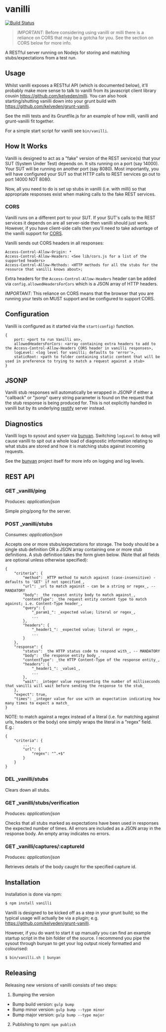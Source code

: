 # vanilli

[![Build Status](https://travis-ci.org/kelveden/vanilli.png?branch=master)](https://travis-ci.org/kelveden/vanilli)

> *IMPORTANT*: Before considering using vanilli or milli there is a reliance on CORS that may be a gotcha for you. See the section on CORS below for more info.

A RESTful server running on Nodejs for storing and matching stubs/expectations from a test run.

## Usage
Whilst vanilli exposes a RESTful API (which is documented below), it'll probably make more sense to talk to vanilli from its
javascript client library cousin https://github.com/kelveden/milli. You can also hook starting/shutting vanilli down into your grunt build
with https://github.com/kelveden/grunt-vanilli.

See the milli tests and its Gruntfile.js for an example of how milli, vanilli and grunt-vanilli fit together.

For a simple start script for vanilli see `bin/vanilli`.

## How It Works
Vanilli is designed to act as a "fake" version of the REST service(s) that your SUT (System Under Test) depends on. It sits running on a port (say 14000).
Your SUT will be running on another port (say 8080). Most importantly, you will have configured your SUT so that HTTP calls to REST services go out to port 14000 NOT 8080.

Now, all you need to do is set up stubs in vanilli (i.e. with milli) so that appropriate responses exist when making calls to the fake REST services.

### CORS
Vanilli runs on a different port to your SUT. If your SUT's calls to the REST services it depends on are all server-side then vanilli should just work. However, if you have client-side calls then you'll need to take advantage of the vanilli support for [CORS](http://en.wikipedia.org/wiki/Cross-origin_resource_sharing).

Vanilli sends out CORS headers in all responses:

    Access-Control-Allow-Origin: *
    Access-Control-Allow-Headers: <See lib/cors.js for a list of the supported headers>
    Access-Control-Allow-Methods: <HTTP methods for all the stubs for the resource that vanilli knows about>;

Extra headers for the `Access-Control-Allow-Headers` header can be added via `config.allowedHeadersForCors` which is a JSON array of HTTP headers.

*IMPORTANT*: This reliance on CORS means that the browser that you are running your tests on MUST support and be configured to support CORS.

## Configuration
Vanilli is configured as it started via the `start(config)` function.

    {
        port: <port to run Vanilli on>,
        allowedHeadersForCors: <array containing extra headers to add to the Access-Control-Allow-Headers CORS header in vanilli responses>,
        logLevel: <log level for vanilli; defaults to 'error'>,
        staticRoot: <path to folder containing static content that will be used in preference to trying to match a request against a stub>
    }

## JSONP
Vanilli stub responses will automatically be wrapped in JSONP if either a "callback" or "jsonp" query string parameter is found on the request that
the stub response is being produced for. This is not explicitly handled in vanilli but by its underlying [restify](http://mcavage.me/node-restify/) server instead.

## Diagnostics
Vanilli logs to sysout and syserr via [bunyan](https://github.com/trentm/node-bunyan). Switching `logLevel` to `debug` will cause vanilli
to spit out a whole load of diagnostic information relating to what stubs are stored and how it is matching stubs against incoming requests.

See the [bunyan](https://github.com/trentm/node-bunyan) project itself for more info on logging and log levels.

## REST API
### GET _vanilli/ping
Produces: _application/json_

Simple ping/pong for the server.

### POST _vanilli/stubs
Consumes: _application/json_

Accepts one or more stubs/expectations for storage.
The body should be a single stub definition OR a JSON array containing one or more stub definitions. A stub definition takes the form
given below. (Note that all fields are optional unless otherwise specified):

    {
        "criteria": {
            "method": _HTTP method to match against (case-insensitive) - defaults to 'GET' if not specified_,
            "url": _url to match against - can be a string or regex_, -- MANDATORY
            "body": _the request entity body to match against_,
            "contentType": _the request entity content type to match against; i.e. Content-Type header_,
            "query": {
                "_param1_": _expected value; literal or regex_,
                ...
            },
            "headers": {
                "_header1_": _expected value; literal or regex_,
                ...
            }
        },
        "response": {
            "status": _the HTTP status code to respond with_, -- MANDATORY
            "body": _the response entity body_,
            "contentType": _the HTTP Content-Type of the response entity_,
            "headers": {
                "_header1_": _value1_,
                ...
            },
            "wait": _integer value representing the number of milliseconds that vanilli will wait before sending the response to the stub_
        },
        "expect": true,
        "times": _integer value for use with an expectation indicating how many times to expect a match_
    }

NOTE: to match against a regex instead of a literal (i.e. for matching against urls, headers or the body) one simply wraps the literal in a "regex" field. E.g.:

    {
        "criteria": {
            ...
            "url": {
                "regex": "^.+$"
            }
        }
    }

### DEL _vanilli/stubs
Clears down all stubs.

### GET _vanilli/stubs/verification
Produces: _application/json_

Checks that all stubs marked as expectations have been used in responses the expected number of times. All errors are included as a
JSON array in the response body. An empty array indicates no errors.

### GET _vanilli/captures/:captureId
Produces: _application/json_

Retrieves details of the body caught for the specified capture id.

## Installation

Installation is done via npm:

``` bash
$ npm install vanilli
```

Vanilli is designed to be kicked off as a step in your grunt build; so the typical usage will actually be via a plugin; e.g.
https://github.com/kelveden/grunt-vanilli.

However, if you do want to start it up manually you can find an example startup script in the bin folder of the source. I recommend
you pipe the sysout through bunyan to get your log output nicely formatted and colourised:

``` bash
$ bin/vanilli.sh | bunyan
```

## Releasing
Releasing new versions of vanilli consists of two steps:

 1. Bumping the version
   * Bump build version: `gulp bump`
   * Bump minor version: `gulp bump --type minor`
   * Bump major version: `gulp bump --type major`
 2. Publishing to npm: `npm publish`

